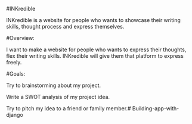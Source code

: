 #INKredible

INKredible is a website for people who wants to showcase their writing skills, thought process and express themselves.

#Overview:

I want to make a website for people who wants to express their thoughts, flex their writing skills. INKredible will give them that platform to express freely.

#Goals:

Try to brainstorming about my project.

Write a SWOT analysis of my project idea.

Try to pitch my idea to a friend or family member.# Building-app-with-django
